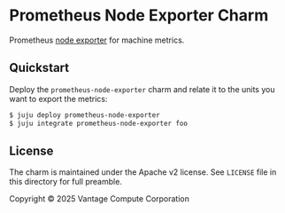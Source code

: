# Prometheus Node Exporter Charm

Prometheus [node exporter](https://github.com/prometheus/node_exporter) for
machine metrics.

## Quickstart

Deploy the `prometheus-node-exporter` charm and relate it to the units you want
to export the metrics:

```bash
$ juju deploy prometheus-node-exporter
$ juju integrate prometheus-node-exporter foo
```

## License

The charm is maintained under the Apache v2 license. See `LICENSE` file in this
directory for full preamble.

Copyright &copy; 2025 Vantage Compute Corporation
